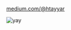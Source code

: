 [medium.com/@htayyar](https://medium.com/@htayyar)

![yay](https://gist.github.com/hasantayyar/d79022433a2f8ad71040798b5c339adc/raw/8d5ef14acf04d45b1b8f283313a408723627633d/main.gif)
